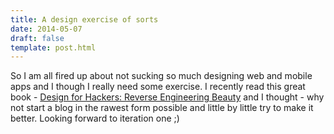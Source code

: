 ```yaml
---
title: A design exercise of sorts 
date: 2014-05-07
draft: false
template: post.html
---
```


So I am all fired up about not sucking so much designing web and mobile apps and I though I really need some exercise. I recently read this great book - [Design for Hackers: Reverse Engineering Beauty](http://www.amazon.com/Design-Hackers-Reverse-Engineering-Beauty/dp/1119998956) and I thought - why not start a blog in the rawest form possible and little by little try to make it better. Looking forward to iteration one ;) 